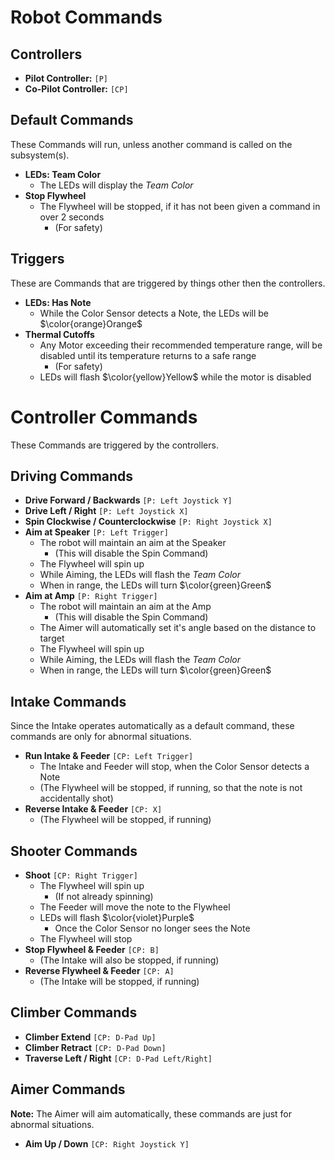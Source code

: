 
# Robot Commands

## Controllers
* **Pilot Controller:** `[P]`
* **Co-Pilot Controller:** `[CP]`

## Default Commands
These Commands will run, unless another command is called on the subsystem(s).

* **LEDs: Team Color**
    * The LEDs will display the _Team Color_
* **Stop Flywheel**
    * The Flywheel will be stopped, if it has not been given a command in over 2 seconds
        * (For safety)

## Triggers
These are Commands that are triggered by things other then the controllers.

* **LEDs: Has Note**
    * While the Color Sensor detects a Note, the LEDs will be $\color{orange}Orange$
* **Thermal Cutoffs**
    * Any Motor exceeding their recommended temperature range, will be disabled until its temperature returns to a safe range
        * (For safety)
    * LEDs will flash $\color{yellow}Yellow$ while the motor is disabled

# Controller Commands
These Commands are triggered by the controllers.

## Driving Commands
* **Drive Forward / Backwards** `[P: Left Joystick Y]`
* **Drive Left / Right** `[P: Left Joystick X]`
* **Spin Clockwise / Counterclockwise** `[P: Right Joystick X]`
* **Aim at Speaker** `[P: Left Trigger]`
    * The robot will maintain an aim at the Speaker
        * (This will disable the Spin Command)
    * The Flywheel will spin up
    * While Aiming, the LEDs will flash the _Team Color_
    * When in range, the LEDs will turn $\color{green}Green$
* **Aim at Amp** `[P: Right Trigger]`
    * The robot will maintain an aim at the Amp
        * (This will disable the Spin Command)
    * The Aimer will automatically set it's angle based on the distance to target
    * The Flywheel will spin up
    * While Aiming, the LEDs will flash the _Team Color_
    * When in range, the LEDs will turn $\color{green}Green$

## Intake Commands
Since the Intake operates automatically as a default command, these commands are only for abnormal situations.
* **Run Intake & Feeder** `[CP: Left Trigger]`
    * The Intake and Feeder will stop, when the Color Sensor detects a Note
    * (The Flywheel will be stopped, if running, so that the note is not accidentally shot)
* **Reverse Intake & Feeder** `[CP: X]`
    * (The Flywheel will be stopped, if running)

## Shooter Commands
* **Shoot** `[CP: Right Trigger]`
    * The Flywheel will spin up
        * (If not already spinning)
    * The Feeder will move the note to the Flywheel
    * LEDs will flash $\color{violet}Purple$
        * Once the Color Sensor no longer sees the Note
    * The Flywheel will stop
* **Stop Flywheel & Feeder** `[CP: B]`
    * (The Intake will also be stopped, if running)
* **Reverse Flywheel & Feeder** `[CP: A]`
    * (The Intake will be stopped, if running)

## Climber Commands
* **Climber Extend** `[CP: D-Pad Up]`
* **Climber Retract** `[CP: D-Pad Down]`
* **Traverse Left / Right** `[CP: D-Pad Left/Right]`

## Aimer Commands
**Note:** The Aimer will aim automatically, these commands are just for abnormal situations.

* **Aim Up / Down** `[CP: Right Joystick Y]`

